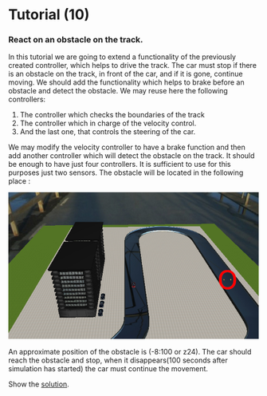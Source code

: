 # Tutorial (10)

### React on an obstacle on the track.

In this tutorial we are going to extend a functionality of the previously created controller, which helps to drive the track. The car must stop if there is an obstacle on the track, in front of the car, and if it is gone, continue moving. We should add the functionality which helps to brake before an obstacle and detect the obstacle. We may reuse here the following controllers:

1. The controller which checks the boundaries of the track
2. The controller which in charge of the velocity control.
3. And the last one, that controls the steering of the car.

We may modify the velocity controller to have a brake function and then add another controller which will detect the obstacle on the track. It should be enough to have just four controllers. It is sufficient to use for this purposes just two sensors. The obstacle will be located in the following place :

![alt text](../img/obstacle_on_track.jpg) 

An approximate position of the obstacle is (-8:100 or z24). The car should reach the obstacle and stop, when it disappears(100 seconds after simulation has started) the car must continue the movement.

Show the [solution](solutions/solution10.md).